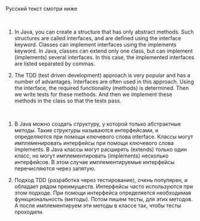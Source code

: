 Русский текст смотри ниже

<br/>

1. In Java, you can create a structure that has only abstract methods.
Such structures are called interfaces, and are defined using the interface keyword.
Classes can implement interfaces using the implements keyword.
In Java, classes can extend only one class, but can implement
(implements) several interfaces. In this case, the implemented interfaces are listed separated by commas.

2. The TDD (test driven development) approach is very popular and has a number of advantages.
Interfaces are often used in this approach. Using the interface, the required functionality (methods) is determined.
Then we write tests for these methods. And then we implement these methods in the class so that the tests pass.

<br/>

1. В Java можно создать структуру, у которой только абстрактные методы. 
Такие структуры называются интерфейсами, и определяются при помощи ключевого слова interface. 
Классы могут имплеменировать интерфейсы при помощи ключевого слова implements. 
В Java классы могут расширять (extends) только один класс, но могут имплементировать 
(implements) несколько интерфейсов. В этом случае имплементируемые интерфейсы перечисляются через запятую.

2. Подход TDD (разработка через тестирование), очень популярен, и обладает рядом преимуществ. 
Интерфейсы часто используются при этом подходе. При помощи интерфейса определяется необходимая функциональность (методы). 
Потом пишем тесты, для этих методов. А после имплементируем эти методы в классе так, чтобы тесты проходили. 
